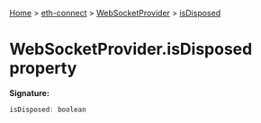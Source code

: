 [Home](./index) &gt; [eth-connect](./eth-connect.md) &gt; [WebSocketProvider](./eth-connect.websocketprovider.md) &gt; [isDisposed](./eth-connect.websocketprovider.isdisposed.md)

# WebSocketProvider.isDisposed property


**Signature:**
```javascript
isDisposed: boolean
```

